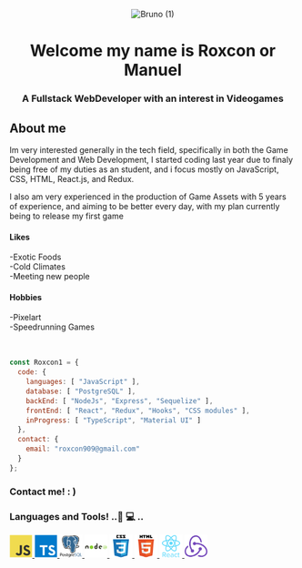 <div align="center">
            
  ![Bruno (1)](https://i.pinimg.com/originals/25/f4/ea/25f4ea8a563d0393de4abb6e24f9b63b.gif)
     </div>   
   <div>
    <h1 align="center"> Welcome my name is Roxcon or Manuel
    <h3 align="center"> A Fullstack WebDeveloper with an interest in Videogames </h3>
        </div>

<h2>About me</h2>
<p>
  Im very interested generally in the tech field, specifically in both the Game Development and Web Development, I started coding last year due to finaly being free of my duties as an student, and i focus mostly on JavaScript, CSS, HTML, React.js, and Redux.

I also am very experienced in the production of Game Assets with 5 years of experience, and aiming to be better every day, with my plan currently being to release my first game
  <br/>
  <h4>Likes</h4>
  <p>
    -Exotic Foods <br/>
    -Cold Climates <br/>
    -Meeting new people <br/>
  </p>
  <h4>Hobbies</h4>
  <p>
    -Pixelart <br/>
    -Speedrunning Games <br/>
  </p>
</p>
<br/>


```js
const Roxcon1 = {
  code: {
    languages: [ "JavaScript" ],
    database: [ "PostgreSQL" ],
    backEnd: [ "NodeJs", "Express", "Sequelize" ],
    frontEnd: [ "React", "Redux", "Hooks", "CSS modules" ],
    inProgress: [ "TypeScript", "Material UI" ]
  },
  contact: {
    email: "roxcon909@gmail.com"
  }
};
```
    

<p align="center">
    <h3 align="left">Contact me! : ) <a href="https://www.linkedin.com/in/manuel-albarracín-b16437268/" target="blank"></a> </h3>
</p>

 <h3 align="left">Languages and Tools! ..🔧 💻 .. </h3>
<p align="left"> <a href="https://developer.mozilla.org/en-US/docs/Web/JavaScript" target="_blank" rel="noreferrer"> <img src="https://raw.githubusercontent.com/devicons/devicon/master/icons/javascript/javascript-original.svg" alt="javascript" width="40" height="40"/> </a> <a href="https://www.typescriptlang.org/" target="_blank" rel="noreferrer"> <img src="https://raw.githubusercontent.com/devicons/devicon/master/icons/typescript/typescript-original.svg" alt="typescript" width="40" height="40"/> </a> <a href="https://www.postgresql.org" target="_blank" rel="noreferrer"> <img src="https://raw.githubusercontent.com/devicons/devicon/master/icons/postgresql/postgresql-original-wordmark.svg" alt="postgresql" width="40" height="40"/> </a> <a href="https://nodejs.org" target="_blank" rel="noreferrer"> <img src="https://raw.githubusercontent.com/devicons/devicon/master/icons/nodejs/nodejs-original-wordmark.svg" alt="nodejs" width="40" height="40"/> </a> <a href="https://www.w3schools.com/css/" target="_blank" rel="noreferrer"> <img src="https://raw.githubusercontent.com/devicons/devicon/master/icons/css3/css3-original-wordmark.svg" alt="css3" width="40" height="40"/> </a> <a href="https://www.w3.org/html/" target="_blank" rel="noreferrer"> <img src="https://raw.githubusercontent.com/devicons/devicon/master/icons/html5/html5-original-wordmark.svg" alt="html5" width="40" height="40"/> </a>  <a href="https://reactjs.org/" target="_blank" rel="noreferrer"> <img src="https://raw.githubusercontent.com/devicons/devicon/master/icons/react/react-original-wordmark.svg" alt="react" width="40" height="40"/> </a> <a href="https://redux.js.org" target="_blank" rel="noreferrer"> <img src="https://raw.githubusercontent.com/devicons/devicon/master/icons/redux/redux-original.svg" alt="redux" width="40" height="40"/> </a> </p>

